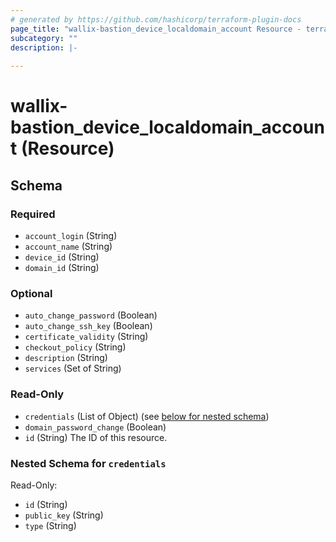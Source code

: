 ```yaml
---
# generated by https://github.com/hashicorp/terraform-plugin-docs
page_title: "wallix-bastion_device_localdomain_account Resource - terraform-provider-wallix-bastion"
subcategory: ""
description: |-
  
---
```


# wallix-bastion_device_localdomain_account (Resource)





<!-- schema generated by tfplugindocs -->
## Schema

### Required

- `account_login` (String)
- `account_name` (String)
- `device_id` (String)
- `domain_id` (String)

### Optional

- `auto_change_password` (Boolean)
- `auto_change_ssh_key` (Boolean)
- `certificate_validity` (String)
- `checkout_policy` (String)
- `description` (String)
- `services` (Set of String)

### Read-Only

- `credentials` (List of Object) (see [below for nested schema](#nestedatt--credentials))
- `domain_password_change` (Boolean)
- `id` (String) The ID of this resource.

<a id="nestedatt--credentials"></a>
### Nested Schema for `credentials`

Read-Only:

- `id` (String)
- `public_key` (String)
- `type` (String)
